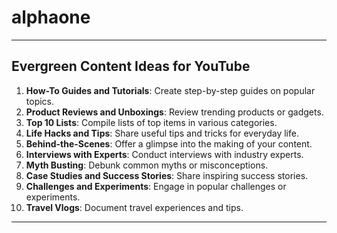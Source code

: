 # alphaone

---

## Evergreen Content Ideas for YouTube

1. **How-To Guides and Tutorials**: Create step-by-step guides on popular topics.
2. **Product Reviews and Unboxings**: Review trending products or gadgets.
3. **Top 10 Lists**: Compile lists of top items in various categories.
4. **Life Hacks and Tips**: Share useful tips and tricks for everyday life.
5. **Behind-the-Scenes**: Offer a glimpse into the making of your content.
6. **Interviews with Experts**: Conduct interviews with industry experts.
7. **Myth Busting**: Debunk common myths or misconceptions.
8. **Case Studies and Success Stories**: Share inspiring success stories.
9. **Challenges and Experiments**: Engage in popular challenges or experiments.
10. **Travel Vlogs**: Document travel experiences and tips.

---
